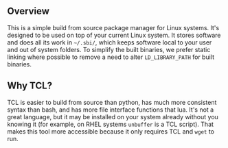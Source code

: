 ## Overview
This is a simple build from source package manager for Linux systems. It's designed to be used on top of your current Linux system.
It stores software and does all its work in `~/.sbi/`, which keeps software local to your user and out of system folders.
To simplify the built binaries, we prefer static linking where possible to remove a need to alter `LD_LIBRARY_PATH` for built binaries.

## Why TCL?
TCL is easier to build from source than python, has much more consistent syntax than bash, and has more file interface functions that lua.
It's not a great language, but it may be installed on your system already without you knowing it (for example, on RHEL systems `unbuffer` is a TCL script).
That makes this tool more accessible because it only requires TCL and `wget` to run.
